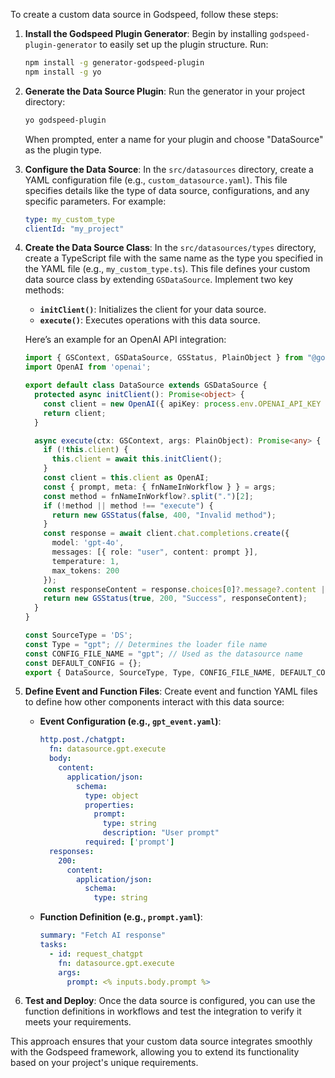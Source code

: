 To create a custom data source in Godspeed, follow these steps:

1. **Install the Godspeed Plugin Generator**:
   Begin by installing `godspeed-plugin-generator` to easily set up the plugin structure. Run:
   ```bash
   npm install -g generator-godspeed-plugin
   npm install -g yo
   ```

2. **Generate the Data Source Plugin**:
   Run the generator in your project directory:
   ```bash
   yo godspeed-plugin
   ```
   When prompted, enter a name for your plugin and choose "DataSource" as the plugin type.

3. **Configure the Data Source**:
   In the `src/datasources` directory, create a YAML configuration file (e.g., `custom_datasource.yaml`). This file specifies details like the type of data source, configurations, and any specific parameters. For example:
   ```yaml
   type: my_custom_type
   clientId: "my_project"
   ```

4. **Create the Data Source Class**:
   In the `src/datasources/types` directory, create a TypeScript file with the same name as the type you specified in the YAML file (e.g., `my_custom_type.ts`). This file defines your custom data source class by extending `GSDataSource`. Implement two key methods:

   - **`initClient()`**: Initializes the client for your data source.
   - **`execute()`**: Executes operations with this data source.
   
   Here’s an example for an OpenAI API integration:
   ```typescript
   import { GSContext, GSDataSource, GSStatus, PlainObject } from "@godspeedsystems/core";
   import OpenAI from 'openai';

   export default class DataSource extends GSDataSource {
     protected async initClient(): Promise<object> {
       const client = new OpenAI({ apiKey: process.env.OPENAI_API_KEY });
       return client;
     }

     async execute(ctx: GSContext, args: PlainObject): Promise<any> {
       if (!this.client) {
         this.client = await this.initClient();
       }
       const client = this.client as OpenAI;
       const { prompt, meta: { fnNameInWorkflow } } = args;
       const method = fnNameInWorkflow?.split(".")[2];
       if (!method || method !== "execute") {
         return new GSStatus(false, 400, "Invalid method");
       }
       const response = await client.chat.completions.create({
         model: 'gpt-4o',
         messages: [{ role: "user", content: prompt }],
         temperature: 1,
         max_tokens: 200
       });
       const responseContent = response.choices[0]?.message?.content || "No response";
       return new GSStatus(true, 200, "Success", responseContent);
     }
   }

   const SourceType = 'DS';
   const Type = "gpt"; // Determines the loader file name
   const CONFIG_FILE_NAME = "gpt"; // Used as the datasource name
   const DEFAULT_CONFIG = {};
   export { DataSource, SourceType, Type, CONFIG_FILE_NAME, DEFAULT_CONFIG };
   ```

5. **Define Event and Function Files**:
   Create event and function YAML files to define how other components interact with this data source:
   
   - **Event Configuration (e.g., `gpt_event.yaml`)**:
     ```yaml
     http.post./chatgpt:
       fn: datasource.gpt.execute
       body:
         content:
           application/json:
             schema:
               type: object
               properties:
                 prompt:
                   type: string
                   description: "User prompt"
               required: ['prompt']
       responses:
         200:
           content:
             application/json:
               schema:
                 type: string
     ```

   - **Function Definition (e.g., `prompt.yaml`)**:
     ```yaml
     summary: "Fetch AI response"
     tasks:
       - id: request_chatgpt
         fn: datasource.gpt.execute
         args:
           prompt: <% inputs.body.prompt %>
     ```

6. **Test and Deploy**:
   Once the data source is configured, you can use the function definitions in workflows and test the integration to verify it meets your requirements.

This approach ensures that your custom data source integrates smoothly with the Godspeed framework, allowing you to extend its functionality based on your project's unique requirements.